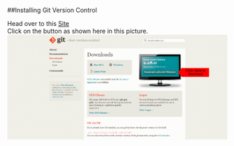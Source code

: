 ##Installing Git Version Control

Head over to this [Site](https://git-scm.com/download)<br>
Click on the button as shown here in this picture.<br>
![Downloading Git](/Assets/Downloading%20Git%20Repo.png)
